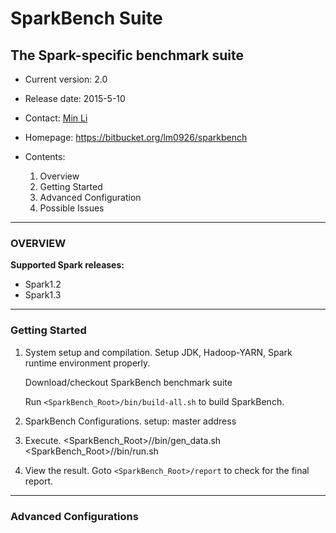 # SparkBench Suite #
## The Spark-specific benchmark suite ##


- Current version: 2.0
- Release date: 2015-5-10
- Contact: [Min Li](mailto:minli@us.ibm.com)
- Homepage: https://bitbucket.org/lm0926/sparkbench

- Contents:
  1. Overview
  2. Getting Started
  3. Advanced Configuration
  4. Possible Issues

---
### OVERVIEW ###

**Supported Spark releases:**
 
  - Spark1.2
  - Spark1.3
 
---
### Getting Started ###

1. System setup and compilation.
	Setup JDK, Hadoop-YARN, Spark runtime environment properly.
	
	Download/checkout SparkBench benchmark suite
	
	Run `<SparkBench_Root>/bin/build-all.sh` to build SparkBench.
	
2. SparkBench Configurations.
	setup: master address


3. Execute.
	<SparkBench_Root>/<Workload>/bin/gen_data.sh
	<SparkBench_Root>/<Workload>/bin/run.sh
	
4. View the result.
	Goto `<SparkBench_Root>/report` to check for the final report.

---
### Advanced Configurations ###
